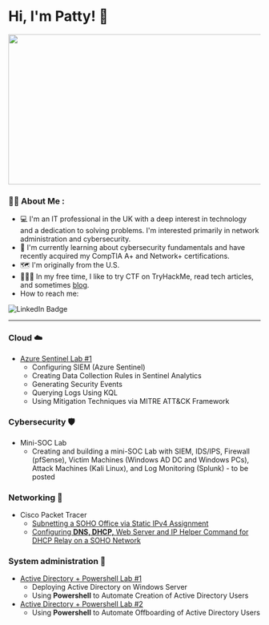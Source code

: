 # Hi, I'm Patty! :wave:

<div align="center">
  <img src="https://media.giphy.com/media/v1.Y2lkPTc5MGI3NjExMXNmZW11Ym1jY295enE4NW83MmhrdjA1cnc5eWo2NGo5d2s0Yng0YSZlcD12MV9pbnRlcm5hbF9naWZfYnlfaWQmY3Q9Zw/HqWU6NTLNLzg2Qf5rH/giphy.gif" width="600" height="300"/>
</div>

### :woman_technologist: About Me :
- :computer: I'm an IT professional in the UK with a deep interest in technology and a dedication to solving problems. I'm interested primarily in network administration and cybersecurity.
- :open_book: I'm currently learning about cybersecurity fundamentals and have recently acquired my CompTIA A+ and Network+ certifications.
- :world_map: I'm originally from the U.S.
- :superhero_woman::triangular_flag_on_post: In my free time, I like to try CTF on TryHackMe, read tech articles, and sometimes [blog](https://www.blurock.tech/).
- How to reach me:
<img src="https://img.shields.io/badge/LinkedIn-blue?style=for-the-badge&logo=linkedin&logoColor=white" alt="LinkedIn Badge"/>


---
### **Cloud :cloud:**
- [Azure Sentinel Lab #1](https://github.com/pattytechuk/Sentinel1)
  - Configuring SIEM (Azure Sentinel)
  - Creating Data Collection Rules in Sentinel Analytics
  - Generating Security Events
  - Querying Logs Using KQL
  - Using Mitigation Techniques via MITRE ATT&CK Framework

### **Cybersecurity :shield:**
- Mini-SOC Lab
  - Creating and building a mini-SOC Lab with SIEM, IDS/IPS, Firewall (pfSense), Victim Machines (Windows AD DC and Windows PCs), Attack Machines (Kali Linux), and Log Monitoring (Splunk) - to be posted

### **Networking :satellite:**
- Cisco Packet Tracer
  - [Subnetting a SOHO Office via Static IPv4 Assignment](https://github.com/pattytechuk/CPT-Small-SOHO-Network)
  - [Configuring **DNS, DHCP,** Web Server and IP Helper Command for DHCP Relay on a SOHO Network](https://github.com/pattytechuk/CPT-DNSDHCP)
 
### **System administration :wrench:**
- [Active Directory + Powershell Lab #1](https://github.com/pattytechuk/Powershell1)
  - Deploying Active Directory on Windows Server
  - Using **Powershell** to Automate Creation of Active Directory Users
- [Active Directory + Powershell Lab #2](https://github.com/pattytechuk/Powershell2)
  - Using **Powershell** to Automate Offboarding of Active Directory Users
 





